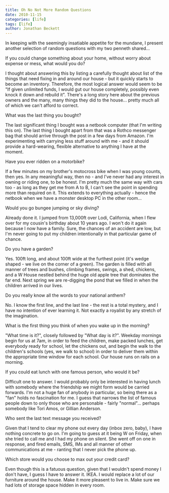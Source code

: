 ```yaml
---
title: Oh No Not More Random Questions
date: 2010-11-15
categories: [life]
tags: [life]
author: Jonathan Beckett
---
```


In keeping with the seemingly insatiable appetite for the mundane, I present another selection of random questions with my two penneth shared...

If you could change something about your home, without worry about expense or mess, what would you do?

I thought about answering this by listing a carefully thought about list of the things that need fixing in and around our house - but it quickly starts to become an inventory. Therefore, the most logical answer would seem to be "If given unlimited funds, I would gut our house completely, possibly even knock it down and rebuild it". There's a long story here about the previous owners and the many, many things they did to the house... pretty much all of which we can't afford to correct.

What was the last thing you bought?

The last significant thing I bought was a netbook computer (that I'm writing this on). The last thing I bought apart from that was a Rothco messenger bag that should arrive through the post in a few days from Amazon. I'm experimenting with carrying less stuff around with me - and it should provide a hard-wearing, flexible alternative to anything I have at the moment.

Have you ever ridden on a motorbike?

If a few minutes on my brother's motocross bike when I was young counts, then yes. In any meaningful way, then no - and I've never had any interest in owning or riding one, to be honest. I'm pretty much the same way with cars too - as long as they get me from A to B, I can't see the point in spending more than required on it. This extends to everything actually - hence the netbook when we have a monster desktop PC in the other room...

Would you go bungee jumping or sky diving?

Already done it. I jumped from 13,000ft over Lodi, California, when I flew over for my cousin's birthday about 10 years ago. I won't do it again because I now have a family. Sure, the chances of an accident are low, but I'm never going to put my children intentionally in that particular game of chance.

Do you have a garden?

Yes. 100ft long, and about 100ft wide at the furthest point (it's wedge shaped - we live on the corner of a green). The garden is filled with all manner of trees and bushes, climbing frames, swings, a shed, chickens, and a W House nestled behind the huge old apple tree that dominates the far end. Next spring we are re-digging the pond that we filled in when the children arrived in our lives.

Do you really know all the words to your national anthem?

No. I know the first line, and the last line - the rest is a total mystery, and I have no intention of ever learning it. Not exactly a royalist by any stretch of the imagination.

What is the first thing you think of when you wake up in the morning?

"What time is it?", closely followed by "What day is it?". Weekday mornings begin for us at 7am, in order to feed the children, make packed lunches, get everybody ready for school, let the chickens out, and begin the walk to the children's schools (yes, we walk to school) in order to deliver them within the appropriate time window for each school. Our house runs on rails on a morning.

If you could eat lunch with one famous person, who would it be?

Difficult one to answer. I would probably only be interested in having lunch with somebody where the friendship we might form would be carried forwards. I'm not a huge fan of anybody in particular, so being there as a "fan" holds no fascination for me. I guess that narrows the list of famous people down to only those who are personable - fairly "normal"... perhaps somebody like Tori Amos, or Gillian Anderson.

Who sent the last text message you received?

Given that I tend to clear my phone out every day (inbox zero, baby), I have nothing concrete to go on. I'm going to guess at it being W on Friday, when she tried to call me and I had my phone on silent. She went off on one in response, and fired emails, SMS, IMs and all manner of other communications at me - ranting that I never pick the phone up.

Which store would you choose to max out your credit card?

Even though this is a fatuous question, given that I wouldn't spend money I don't have, I guess I have to answer it. IKEA. I would replace a lot of our furniture around the house. Make it more pleasent to live in. Make sure we had lots of storage space hidden in every room.
